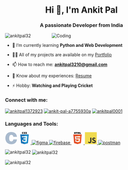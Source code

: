 <h1 align="center">Hi 👋, I'm Ankit Pal</h1>
<h3 align="center">A passionate Developer from India</h3>
<img align="right" alt="Coding" width="350" src="https://gifdb.com/images/high/animated-programmer-guy-coding-790a0bs8e8thpisg.webp">

<p align="left"> <img src="https://komarev.com/ghpvc/?username=ankitpal32&label=Profile%20views&color=0e75b6&style=flat" alt="ankitpal32" /> </p>

- 🌱 I’m currently learning **Python and Web Development**  

- 👨‍💻 All of my projects are available on my [Portfolio](https://portfolio-ankit0101705s-portfolio.vercel.app/)  

- 📫 How to reach me: **ankitpal3210@gmail.com**  

- 📄 Know about my experiences: [Resume](https://portfolio-ankit0101705s-portfolio.vercel.app/)  

- ⚡ Hobby: **Watching and Playing Cricket**

<h3 align="left">Connect with me:</h3>
<p align="left">
<a href="https://twitter.com/ankitpal1372923" target="blank"><img align="center" src="https://raw.githubusercontent.com/rahuldkjain/github-profile-readme-generator/master/src/images/icons/Social/twitter.svg" alt="ankitpal1372923" height="30" width="40" /></a>
<a href="https://linkedin.com/in/ankit-pal-a7755930a" target="blank"><img align="center" src="https://raw.githubusercontent.com/rahuldkjain/github-profile-readme-generator/master/src/images/icons/Social/linked-in-alt.svg" alt="ankit-pal-a7755930a" height="30" width="40" /></a>
<a href="https://www.leetcode.com/ankitpal0001" target="blank"><img align="center" src="https://raw.githubusercontent.com/rahuldkjain/github-profile-readme-generator/master/src/images/icons/Social/leet-code.svg" alt="ankitpal0001" height="30" width="40" /></a>
</p>

<h3 align="left">Languages and Tools:</h3>
<p <a href="https://www.cprogramming.com/" target="_blank" rel="noreferrer"> <img src="https://raw.githubusercontent.com/devicons/devicon/master/icons/c/c-original.svg" alt="c" width="40" height="40"/> </a> <a href="https://www.w3schools.com/css/" target="_blank" rel="noreferrer"> <img src="https://raw.githubusercontent.com/devicons/devicon/master/icons/css3/css3-original-wordmark.svg" alt="css3" width="40" height="40"/> </a> <a href="https://www.figma.com/" target="_blank" rel="noreferrer"> <img src="https://www.vectorlogo.zone/logos/figma/figma-icon.svg" alt="figma" width="40" height="40"/> </a> <a href="https://firebase.google.com/" target="_blank" rel="noreferrer"> <img src="https://www.vectorlogo.zone/logos/firebase/firebase-icon.svg" alt="firebase" width="40" height="40"/> </a> <a href="https://www.w3.org/html/" target="_blank" rel="noreferrer"> <img src="https://raw.githubusercontent.com/devicons/devicon/master/icons/html5/html5-original-wordmark.svg" alt="html5" width="40" height="40"/> </a> <a href="https://developer.mozilla.org/en-US/docs/Web/JavaScript" target="_blank" rel="noreferrer"> <img src="https://raw.githubusercontent.com/devicons/devicon/master/icons/javascript/javascript-original.svg" alt="javascript" width="40" height="40"/> </a> <a href="https://postman.com" target="_blank" rel="noreferrer"> <img src="https://www.vectorlogo.zone/logos/getpostman/getpostman-icon.svg" alt="postman" width="40" height="40"/> </a> </p>

<p><img align="left" src="https://github-readme-stats.vercel.app/api/top-langs?username=ankitpal32&show_icons=true&locale=en&layout=compact" alt="ankitpal32" /></p>

<p>&nbsp;<img align="center" src="https://github-readme-stats.vercel.app/api?username=ankitpal32&show_icons=true&locale=en" alt="ankitpal32" /></p>

<p><img align="center" src="https://github-readme-streak-stats.herokuapp.com/?user=ankitpal32&" alt="ankitpal32" /></p>
